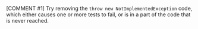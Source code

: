 [COMMENT #1]
Try removing the `throw new NotImplementedException` code, which either causes one or more tests to fail, or is in a part of the code that is never reached.